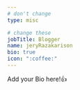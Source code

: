 ```yaml
---
# don't change
type: misc

# change these
jobTitle: Blogger
name: jeryRazakarison
bio: true
icon: ":coffee:"
---
```


Add your Bio here!:+1: